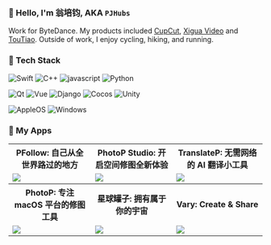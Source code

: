 ### 👋 Hello, I'm 翁培钧, AKA `PJHubs`

Work for ByteDance. My products included [CupCut](https://www.capcut.cn), [Xigua Video](https://www.ixigua.com) and [TouTiao](https://www.toutiao.com).
Outside of work, I enjoy cycling, hiking, and running.

### 🔧 Tech Stack

![Swift](https://img.shields.io/badge/-Swift-333333?style=flat&logo=Swift)
![C++](https://img.shields.io/badge/-C/C++-333333?style=flat&logo=C)
![javascript](https://img.shields.io/badge/-JavaScript-333333?style=flat&logo=javascript)
![Python](https://img.shields.io/badge/-Python-333333?style=flat&logo=Python)

![Qt](https://img.shields.io/badge/-Qt-333333?style=flat&logo=Qt)
![Vue](https://img.shields.io/badge/-Vue-333333?style=flat&logo=vuedotjs)
![Django](https://img.shields.io/badge/-Django-333333?style=flat&logo=Django)
![Cocos](https://img.shields.io/badge/-Cocos-333333?style=flat&logo=Cocos)
![Unity](https://img.shields.io/badge/-Unity-333333?style=flat&logo=Unity)

![AppleOS](https://img.shields.io/badge/-AppleOS-333333?style=flat&logo=Apple)
![Windows](https://img.shields.io/badge/-Windows-333333?style=flat&logo=Windows)



### 📱 My Apps


<table style="width:100%; table-layout:fixed">
  <tr>
	  <th>PFollow: 自己从全世界路过的地方</th>
	  <th>PhotoP Studio: 开启空间修图全新体验</th>
	  <th>TranslateP: 无需网络的 AI 翻译小工具</th>
  </tr>
  <tr>
	  <td>
		  <a href="https://apps.apple.com/cn/app/pfollow/id6742342382?l=en-GB">
			  <img src="http://pjhubs.com/images/2025/app/pfollow/cover2.png" />
		  </a>
	  </td>
	  <td>
		  <a href="https://apps.apple.com/cn/app/photop-studio/id6739296926?l=en-GB">
			  <img src="http://pjhubs.com/images/2024/photop_studio_0.png" />
		  </a>
	  </td>
	  <td>
	    	<a href="https://apps.apple.com/cn/app/translatep/id6737735627?l=en-GB&mt=12">
			<img src="https://github.com/user-attachments/assets/5ad31559-ba68-4929-9906-fa7d390609b0" />
	    	</a>
    	</td>
  <tr>
	  <th>PhotoP: 专注 macOS 平台的修图工具</th>
	  <th>星球罐子: 拥有属于你的宇宙</th>
	  <th>Vary: Create & Share</th>
  </tr>
  <tr>
      	<td>
	    	<a href="https://apps.apple.com/us/app/photop/id1639575048">
			<img src="http://pjhubs.com/images/app/photop/1.0/0.jpg" />
	    	</a>
    	</td>
    	<td>
		<a href="https://apps.apple.com/us/app/星球罐子/id1502901744">
			<img src="http://pjhubs.com/images/qiniu_img/截屏2020-03-18下午3.57.43.png" />
		</a>
    	</td>
    	<td>
		<a href="[https://github.com/chroma-works/NeoDoa](https://apps.apple.com/us/app/vary/id1190496148)">
			<img src="https://blog.dandyweng.com/files/2017/02/wall-of-cards-1920x1080-copyright.jpg" />
		</a>
    	</td>
  </tr>
 
</table>

